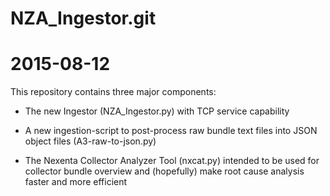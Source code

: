 
# NZA_Ingestor.git
# 2015-08-12

 This repository contains three major components:
 
 - The new Ingestor (NZA_Ingestor.py) with TCP service capability

 - A new ingestion-script to post-process raw bundle text files
   into JSON object files (A3-raw-to-json.py)

 - The Nexenta Collector Analyzer Tool (nxcat.py) intended to be
   used for collector bundle overview and (hopefully) make root
   cause analysis faster and more efficient

